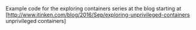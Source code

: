Example code for the exploring containers series at
the blog starting at
[http://www.itinken.com/blog/2016/Sep/exploring-unprivileged-containers
unprivileged containers]

